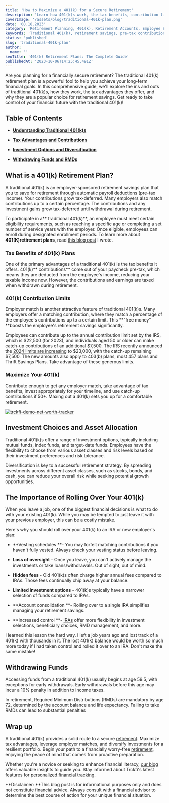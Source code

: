 ```yaml
---
title: 'How to Maximize a 401(k) for a Secure Retirement'
description: 'Learn how 401(k)s work, the tax benefits, contribution limits, investment options, when you can withdraw funds, and how to optimize a 401(k) for retirement.'
coverImage: '/assets/blog/traditional-401k-plan.png'
date: '08.18.2023'
category: 'Retirement Planning, 401(k), Retirement Accounts, Employee Benefits'
keywords: 'Traditional 401(k), retirement savings, pre-tax contributions, employer match, tax-deferred growth, retirement planning, retirement accounts, financial future'
status: 'published'
slug: 'traditional-401k-plan'
author:
  name: ''
seoTitle: '401(k) Retirement Plans: The Complete Guide'
publishedAt: '2023-10-06T14:25:45.491Z'
---
```


Are you planning for a financially secure retirement? The traditional 401(k) retirement plan is a powerful tool to help you achieve your long-term financial goals. In this comprehensive guide, we'll explore the ins and outs of traditional 401(k)s, how they work, the tax advantages they offer, and why they are a popular choice for retirement savings. Get ready to take control of your financial future with the traditional 401(k)!

## Table of Contents

- [**Understanding Traditional 401(k)s**](#understanding-401)

- [**Tax Advantages and Contributions**](#tax-advatannges)

- [**Investment Options and Diversification**](#investing-diversification)

- [**Withdrawing Funds and RMDs**](#withdrawing-funds)

## **What is a 401(k) Retirement Plan?**

A traditional 401(k) is an employer-sponsored retirement savings plan that you to save for retirement through automatic payroll deductions (pre-tax income). Your contributions grow tax-deferred. Many employers also match contributions up to a certain percentage. The contributions and any investment gains grow tax-deferred until withdrawal during retirement.

To participate in a** traditional 401(k)**, an employee must meet certain eligibility requirements, such as reaching a specific age or completing a set number of service years with the employer. Once eligible, employees can enroll during designated enrollment periods. To learn more about **401(K)retirement plans**, read [this blog post](/blog/smart-401k-retirement-guide) I wrote.

### **Tax Benefits of 401(k) Plans**

One of the primary advantages of a traditional 401(k) is the tax benefits it offers. 401(k)** contributions** come out of your paycheck pre-tax, which means they are deducted from the employee's income, reducing your taxable income now. However, the contributions and earnings are taxed when withdrawn during retirement.

### **401(k) Contribution Limits**

Employer match is another attractive feature of traditional 401(k)s. Many employers offer a matching contribution, where they match a percentage of the employee's contributions up to a certain limit. This **"free money" **boosts the employee's retirement savings significantly.

Employees can contribute up to the annual contribution limit set by the IRS, which is $22,500 (for 2023), and individuals aged 50 or older can make catch-up contributions of an additional $7,500. The IRS recently announced the [2024 limits are increasing](https://finance.yahoo.com/personal-finance/401k-contribution-limits-175430718.html) to $23,000, with the catch-up remaining $7,500. The new amounts also apply to 403(b) plans, most 457 plans and Thrift Savings Plans. Take advantage of these generous limits.

### **Maximize Your 401(k)**

Contribute enough to get any employer match, take advantage of tax benefits, invest appropriately for your timeline, and use catch-up contributions if 50+. Maxing out a 401(k) sets you up for a comfortable retirement.

[![trckfi-demo-net-worth-tracker](/images/home--1--A3Mz.jpg)](/pricing)

## **Investment Choices and Asset Allocation**

Traditional 401(k)s offer a range of investment options, typically including mutual funds, index funds, and target-date funds. Employees have the flexibility to choose from various asset classes and risk levels based on their investment preferences and risk tolerance.

Diversification is key to a successful retirement strategy. By spreading investments across different asset classes, such as stocks, bonds, and cash, you can reduce your overall risk while seeking potential growth opportunities.

## **The Importance of Rolling Over Your 401(k)**

When you leave a job, one of the biggest financial decisions is what to do with your existing 401(k). While you may be tempted to just leave it with your previous employer, this can be a costly mistake.

Here's why you should roll over your 401(k) to an IRA or new employer's plan:

- **Vesting schedules **\- You may forfeit matching contributions if you haven't fully vested. Always check your vesting status before leaving.

- **Loss of oversight** \- Once you leave, you can't actively manage the investments or take loans/withdrawals. Out of sight, out of mind.

- **Hidden fees** \- Old 401(k)s often charge higher annual fees compared to IRAs. Those fees continually chip away at your balance.

- **Limited investment options** \- 401(k)s typically have a narrower selection of funds compared to IRAs.

- **Account consolidation **\- Rolling over to a single IRA simplifies managing your retirement savings.

- **Increased control **\- [IRAs](/blog/types-of-iras) offer more flexibility in investment selections, beneficiary choices, RMD management, and more.

I learned this lesson the hard way. I left a job years ago and lost track of a 401(k) with thousands in it. The lost 401(k) balance would be worth so much more today if I had taken control and rolled it over to an IRA. Don't make the same mistake!

## **Withdrawing Funds**

Accessing funds from a traditional 401(k) usually begins at age 59.5, with exceptions for early withdrawals. Early withdrawals before this age may incur a 10% penalty in addition to income taxes.

In retirement, Required Minimum Distributions (RMDs) are mandatory by age 72, determined by the account balance and life expectancy. Failing to take RMDs can lead to substantial penalties

## Wrap up

A traditional 401(k) provides a solid route to a secure [retirement](/blog/smart-401k-retirement-guide). Maximize tax advantages, leverage employer matches, and diversify investments for a resilient portfolio. Begin your path to a financially worry-free [retirement](/blog/iras-401ks-retirement-planning), enjoying the peace of mind that comes from proactive preparation.

Whether you're a novice or seeking to enhance financial literacy, [our blog ](/blog)offers valuable insights to guide you. Stay informed about Trckfi's latest features for [personalized financial tracking](/pricing).

**Disclaimer: **This blog post is for informational purposes only and does not constitute financial advice. Always consult with a financial advisor to determine the best course of action for your unique financial situation.

